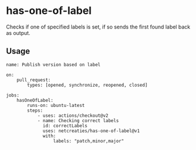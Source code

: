 # has-one-of-label

Checks if one of specified labels is set, if so sends the first found label back as output.

## Usage

```
name: Publish version based on label

on:
    pull_request:
        types: [opened, synchronize, reopened, closed]

jobs:
    hasOneOfLabel:
        runs-on: ubuntu-latest
        steps:
            - uses: actions/checkout@v2
            - name: Checking correct labels
              id: correctLabels
              uses: netcreaties/has-one-of-label@v1
              with:
                  labels: "patch,minor,major"
```
